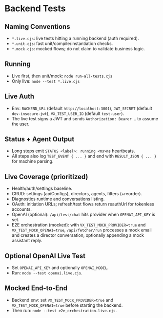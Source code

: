 # Backend Tests

## Naming Conventions
- `*.live.cjs`: live tests hitting a running backend (auth required).
- `*.unit.cjs`: fast unit/compile/instantiation checks.
- `*.mock.cjs`: mocked flows; do not claim to validate business logic.

## Running
- Live first, then unit/mock: `node run-all-tests.cjs`
- Only live: `node --test *.live.cjs`

## Live Auth
- Env: `BACKEND_URL` (default `http://localhost:3001`), `JWT_SECRET` (default `dev-insecure-jwt`), `VX_TEST_USER_ID` (default `test-user`).
- The live test signs a JWT and sends `Authorization: Bearer …` to assume the user.

## Status + Agent Output
- Long steps emit `STATUS <label>: running <ms>ms` heartbeats.
- All steps also log `TEST_EVENT { ... }` and end with `RESULT_JSON { ... }` for machine parsing.

## Live Coverage (prioritized)
- Health/auth/settings baseline.
- CRUD: settings (apiConfigs), directors, agents, filters (+reorder).
- Diagnostics runtime and conversations listing.
- OAuth: initiation URLs; refresh/test flows return reauthUrl for tokenless accounts.
- OpenAI (optional): `/api/test/chat` hits provider when `OPENAI_API_KEY` is set.
- E2E orchestration (mocked): with `VX_TEST_MOCK_PROVIDER=true` and `VX_TEST_MOCK_OPENAI=true`, `/api/fetcher/run` processes a mock email and creates a director conversation, optionally appending a mock assistant reply.

## Optional OpenAI Live Test
- Set `OPENAI_API_KEY` and optionally `OPENAI_MODEL`.
- Run: `node --test openai.live.cjs`.

## Mocked End-to-End
- Backend env: set `VX_TEST_MOCK_PROVIDER=true` and `VX_TEST_MOCK_OPENAI=true` before starting the backend.
- Then run: `node --test e2e_orchestration.live.cjs`.
